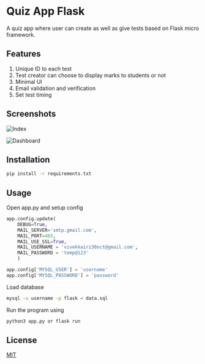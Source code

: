 # Quiz App Flask

A quiz app where user can create as well as give tests based on Flask micro framework.

## Features
1. Unique ID to each test
2. Test creator can choose to display marks to students or not
3. Minimal UI
4. Email validation and verification
5. Set test timing

## Screenshots

![Index](https://github.com/vivekkairi/quiz-app-flask/static/index.png)

![Dashboard](https://github.com/vivekkairi/quiz-app-flask/static/dashboard.png)

## Installation

```bash
pip install -r requirements.txt
```

## Usage

Open app.py and setup config
```python
app.config.update(
	DEBUG=True,
	MAIL_SERVER='smtp.gmail.com',
	MAIL_PORT=465,
	MAIL_USE_SSL=True,
	MAIL_USERNAME = 'vivekkairi30oct@gmail.com',
	MAIL_PASSWORD = 'temp@123'
	)

app.config['MYSQL_USER'] = 'username'
app.config['MYSQL_PASSWORD'] = 'password'
```

Load database
```bash
mysql -u username -p flask < data.sql
```

Run the program using 
```bash
python3 app.py or flask run
```

## License
[MIT](https://choosealicense.com/licenses/mit/)


